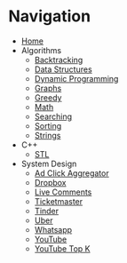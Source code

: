 # Navigation

* [Home](index.md)
* Algorithms
    * [Backtracking](algorithms/backtracking.md)
    * [Data Structures](algorithms/data-structures.md)
    * [Dynamic Programming](algorithms/dynamic-programming.md)
    * [Graphs](algorithms/graph.md)
    * [Greedy](algorithms/greedy.md)
    * [Math](algorithms/math.md)
    * [Searching](algorithms/searching.md)
    * [Sorting](algorithms/sorting.md)
    * [Strings](algorithms/string.md)
* C++
    * [STL](cpp/stl.md)
* System Design
    * [Ad Click Aggregator](system-design/ad-click-aggregator.md)
    * [Dropbox](system-design/dropbox.md)
    * [Live Comments](system-design/live-comments.md)
    * [Ticketmaster](system-design/ticketmaster.md)
    * [Tinder](system-design/tinder.md)
    * [Uber](system-design/uber.md)
    * [Whatsapp](system-design/whatsapp.md)
    * [YouTube](system-design/youtube.md)
    * [YouTube Top K](system-design/youtube-top-k.md)